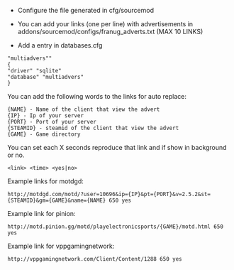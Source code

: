 * Configure the file generated in cfg/sourcemod

* You can add your links (one per line) with advertisements in addons/sourcemod/configs/franug_adverts.txt (MAX 10 LINKS)

* Add a entry in databases.cfg
```
"multiadvers""
{
"driver" "sqlite"
"database" "multiadvers"
} 
```


You can add the following words to the links for auto replace:
```
{NAME} - Name of the client that view the advert
{IP} - Ip of your server
{PORT} - Port of your server
{STEAMID} - steamid of the client that view the advert
{GAME} - Game directory
```

You can set each X seconds reproduce that link and if show in background or no.
```
<link> <time> <yes|no>
```

Example links for motdgd:
```
http://motdgd.com/motd/?user=10696&ip={IP}&pt={PORT}&v=2.5.2&st={STEAMID}&gm={GAME}&name={NAME} 650 yes
```

Example link for pinion:
```
http://motd.pinion.gg/motd/playelectronicsports/{GAME}/motd.html 650 yes
```

Example link for vppgamingnetwork:
```
http://vppgamingnetwork.com/Client/Content/1288 650 yes
```